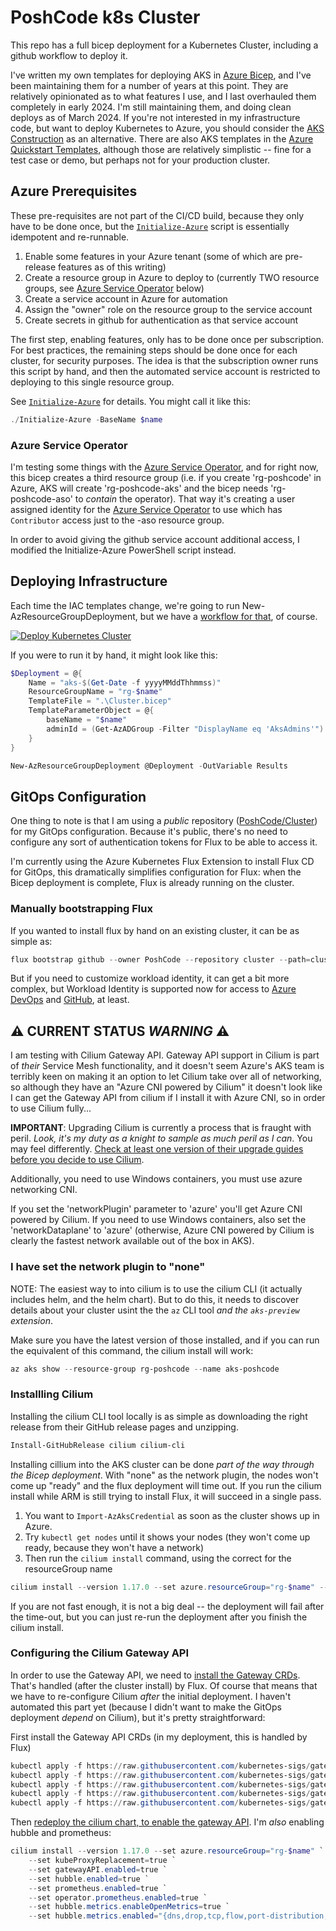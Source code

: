 # PoshCode k8s Cluster

This repo has a full bicep deployment for a Kubernetes Cluster, including a github workflow to deploy it.

I've written my own templates for deploying AKS in [Azure Bicep](https://docs.microsoft.com/en-us/azure/azure-resource-manager/bicep/overview), and I've been maintaining them for a number of years at this point. They are relatively opinionated as to what features I use, and I last overhauled them completely in early 2024. I'm still maintaining them, and doing clean deploys as of March 2024. If you're not interested in my infrastructure code, but want to deploy Kubernetes to Azure, you should consider the [AKS Construction](https://azure.github.io/AKS-Construction/) as an alternative. There are also AKS templates in the [Azure Quickstart Templates](https://learn.microsoft.com/en-us/samples/azure/azure-quickstart-templates/aks/), although those are relatively simplistic -- fine for a test case or demo, but perhaps not for your production cluster.

## Azure Prerequisites

These pre-requisites are not part of the CI/CD build, because they only have to be done once, but the [`Initialize-Azure`](./Initialize-Azure.ps1) script is essentially idempotent and re-runnable.

1. Enable some features in your Azure tenant (some of which are pre-release features as of this writing)
2. Create a resource group in Azure to deploy to (currently TWO resource groups, see [Azure Service Operator](#azure-service-operator) below)
3. Create a service account in Azure for automation
4. Assign the "owner" role on the resource group to the service account
5. Create secrets in github for authentication as that service account

The first step, enabling features, only has to be done once per subscription. For best practices, the remaining steps should be done once for each cluster, for security purposes. The idea is that the subscription owner runs this script by hand, and then the automated service account is restricted to deploying to this single resource group.

See [`Initialize-Azure`](./Initialize-Azure.ps1) for details. You might call it like this:

```PowerShell
./Initialize-Azure -BaseName $name
```

### Azure Service Operator

I'm testing some things with the [Azure Service Operator](https://github.com/Azure/azure-service-operator), and for right now, this bicep creates a third resource group (i.e. if you create 'rg-poshcode' in Azure, AKS will create 'rg-poshcode-aks' and the bicep needs 'rg-poshcode-aso' to _contain_ the operator). That way it's creating a user assigned identity for the [Azure Service Operator](https://github.com/Azure/azure-service-operator) to use which has `Contributor` access just to the -aso resource group.

In order to avoid giving the github service account additional access, I modified the Initialize-Azure PowerShell script instead.

## Deploying Infrastructure

Each time the IAC templates change, we're going to run New-AzResourceGroupDeployment, but we have a [workflow for that](.github/workflows/deploy.yaml), of course.

[![Deploy Kubernetes Cluster](https://github.com/PoshCode/cluster/actions/workflows/deploy.yaml/badge.svg)](https://github.com/PoshCode/cluster/actions/workflows/deploy.yaml)

If you were to run it by hand, it might look like this:

```PowerShell
$Deployment = @{
    Name = "aks-$(Get-Date -f yyyyMMddThhmmss)"
    ResourceGroupName = "rg-$name"
    TemplateFile = ".\Cluster.bicep"
    TemplateParameterObject = @{
        baseName = "$name"
        adminId = (Get-AzADGroup -Filter "DisplayName eq 'AksAdmins'").Id
    }
}

New-AzResourceGroupDeployment @Deployment -OutVariable Results
```

## GitOps Configuration

One thing to note is that I am using a _public_ repository ([PoshCode/Cluster](/PoshCode/Cluster)) for my GitOps configuration. Because it's public, there's no need to configure any sort of authentication tokens for Flux to be able to access it.

I'm currently using the Azure Kubernetes Flux Extension to install Flux CD for GitOps, this dramatically simplifies configuration for Flux: when the Bicep deployment is complete, Flux is already running on the cluster.

### Manually bootstrapping Flux

If you wanted to install flux by hand on an existing cluster, it can be as simple as:

```PowerShell
flux bootstrap github --owner PoshCode --repository cluster --path=clusters/poshcode
```

But if you need to customize workload identity, it can get a bit more complex, but Workload Identity is supported now for access to [Azure DevOps](https://fluxcd.io/flux/components/source/gitrepositories/#azure) and [GitHub](https://fluxcd.io/flux/components/source/gitrepositories/#github), at least.

## ⚠️ CURRENT STATUS _WARNING_ ⚠️

I am testing with Cilium Gateway API. Gateway API support in Cilium is part of _their_ Service Mesh functionality, and it doesn't seem Azure's AKS team is terribly keen on making it an option to let Cilium take over all of networking, so although they have an "Azure CNI powered by Cilium" it doesn't look like I can get the Gateway API from cilium if I install it with Azure CNI, so in order to use Cilium fully...

**IMPORTANT**: Upgrading Cilium is currently a process that is fraught with peril. _Look, it's my duty as a knight to sample as much peril as I can_. You may feel differently. [Check at least one version of their upgrade guides before you decide to use Cilium](https://docs.cilium.io/en/stable/operations/upgrade/).

Additionally, you need to use Windows containers, you must use azure networking CNI.

If you set the 'networkPlugin' parameter to 'azure' you'll get Azure CNI powered by Cilium. If you need to use Windows containers, also set the 'networkDataplane' to 'azure' (otherwise, Azure CNI powered by Cilium is clearly the fastest network available out of the box in AKS).

### I have set the network plugin to "none"

NOTE: The easiest way to into cilium is to use the cilium CLI (it actually includes helm, and the helm chart). But to do this, it needs to discover details about your cluster usint the the `az` CLI tool _and the `aks-preview` extension_.

Make sure you have the latest version of those installed, and if you can run the equivalent of this command, the cilium install will work:

```powershell
az aks show --resource-group rg-poshcode --name aks-poshcode
```

### Installling Cilium

Installing the cilium CLI tool locally is as simple as downloading the right release from their GitHub release pages and unzipping.

```PowerShell
Install-GitHubRelease cilium cilium-cli
```

Installing cillium into the AKS cluster can be done _part of the way through the Bicep deployment_.  With "none" as the network plugin, the nodes won't come up "ready" and the flux deployment will time out. If you run the cilium install while ARM is still trying to install Flux, it will succeed in a single pass.

1. You want to `Import-AzAksCredential` as soon as the cluster shows up in Azure.
2. Try `kubectl get nodes` until it shows your nodes (they won't come up ready, because they won't have a network)
3. Then run the `cilium install` command, using the correct for the resourceGroup name

```PowerShell
cilium install --version 1.17.0 --set azure.resourceGroup="rg-$name" --set kubeProxyReplacement=true
```

If you are not fast enough, it is not a big deal -- the deployment will fail after the time-out, but you can just re-run the deployment after you finish the cilium install.

### Configuring the Cilium Gateway API

In order to use the Gateway API, we need to [install the Gateway CRDs](https://gateway-api.sigs.k8s.io/guides/). That's handled (after the cluster install) by Flux. Of course that means that we have to re-configure Cilium _after_ the initial deployment. I haven't automated this part yet (because I didn't want to make the GitOps deployment _depend_ on Cilium), but it's pretty straightforward:

First install the Gateway API CRDs (in my deployment, this is handled by Flux)

```PowerShell
kubectl apply -f https://raw.githubusercontent.com/kubernetes-sigs/gateway-api/v1.2.0/config/crd/standard/gateway.networking.k8s.io_gatewayclasses.yaml
kubectl apply -f https://raw.githubusercontent.com/kubernetes-sigs/gateway-api/v1.2.0/config/crd/standard/gateway.networking.k8s.io_gateways.yaml
kubectl apply -f https://raw.githubusercontent.com/kubernetes-sigs/gateway-api/v1.2.0/config/crd/standard/gateway.networking.k8s.io_httproutes.yaml
kubectl apply -f https://raw.githubusercontent.com/kubernetes-sigs/gateway-api/v1.2.0/config/crd/standard/gateway.networking.k8s.io_referencegrants.yaml
kubectl apply -f https://raw.githubusercontent.com/kubernetes-sigs/gateway-api/v1.2.0/config/crd/standard/gateway.networking.k8s.io_grpcroutes.yaml
```

Then [redeploy the cilium chart, to enable the gateway API](https://docs.cilium.io/en/stable/network/servicemesh/gateway-api/gateway-api/). I'm _also_ enabling hubble and prometheus:

```PowerShell
cilium install --version 1.17.0 --set azure.resourceGroup="rg-$name" `
    --set kubeProxyReplacement=true `
    --set gatewayAPI.enabled=true `
    --set hubble.enabled=true `
    --set prometheus.enabled=true `
    --set operator.prometheus.enabled=true `
    --set hubble.metrics.enableOpenMetrics=true `
    --set hubble.metrics.enabled="{dns,drop,tcp,flow,port-distribution,icmp,httpV2:exemplars=true;labelsContext=source_ip\,source_namespace\,source_workload\,destination_ip\,destination_namespace\,destination_workload\,traffic_direction}"
```

